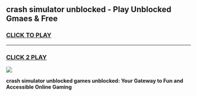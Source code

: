 
## crash simulator unblocked - Play Unblocked Gmaes & Free
<h3>
<a href="https://news.freeplayer.one?title=crash_simulator_unblocked&ref=23F">CLICK TO PLAY</a></h3>
<hr>

<h3>
<a href="https://news.freeplayer.one?title=crash_simulator_unblocked&ref=23F">CLICK 2 PLAY</a>
  
</h3>

<a href="https://news.freeplayer.one?title=crash_simulator_unblocked&ref=23F/"><img src="https://clearcache.store/games.png"></a>


**crash simulator unblocked games unblocked: Your Gateway to Fun and Accessible Online Gaming**
